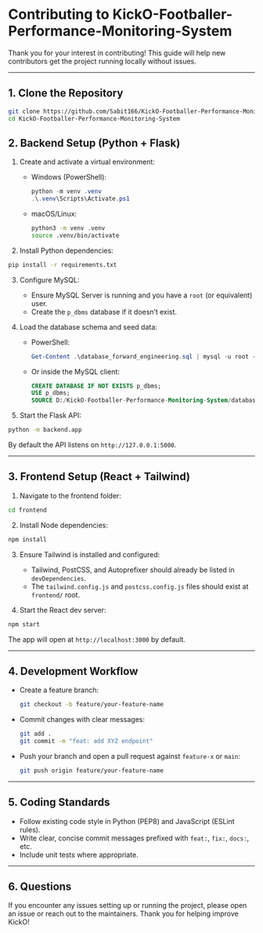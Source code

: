 # Contributing to KickO-Footballer-Performance-Monitoring-System

Thank you for your interest in contributing! This guide will help new contributors get the project running locally without issues.

---
## 1. Clone the Repository
```bash
git clone https://github.com/Sabit166/KickO-Footballer-Performance-Monitoring-System.git
cd KickO-Footballer-Performance-Monitoring-System
```

## 2. Backend Setup (Python + Flask)
1. Create and activate a virtual environment:
   - Windows (PowerShell):
     ```powershell
     python -m venv .venv
     .\.venv\Scripts\Activate.ps1
     ```
   - macOS/Linux:
     ```bash
     python3 -m venv .venv
     source .venv/bin/activate
     ```

2. Install Python dependencies:
```bash
pip install -r requirements.txt
```

3. Configure MySQL:
   - Ensure MySQL Server is running and you have a `root` (or equivalent) user.
   - Create the `p_dbms` database if it doesn’t exist.

4. Load the database schema and seed data:
   - PowerShell:
     ```powershell
     Get-Content .\database_forward_engineering.sql | mysql -u root -p p_dbms
     ```
   - Or inside the MySQL client:
     ```sql
     CREATE DATABASE IF NOT EXISTS p_dbms;
     USE p_dbms;
     SOURCE D:/KickO-Footballer-Performance-Monitoring-System/database_forward_engineering.sql;
     ```

5. Start the Flask API:
```bash
python -m backend.app
```
By default the API listens on `http://127.0.0.1:5000`.

---
## 3. Frontend Setup (React + Tailwind)
1. Navigate to the frontend folder:
```bash
cd frontend
```

2. Install Node dependencies:
```bash
npm install
```

3. Ensure Tailwind is installed and configured:
   - Tailwind, PostCSS, and Autoprefixer should already be listed in `devDependencies`.
   - The `tailwind.config.js` and `postcss.config.js` files should exist at `frontend/` root.

4. Start the React dev server:
```bash
npm start
```
The app will open at `http://localhost:3000` by default.

---
## 4. Development Workflow
- Create a feature branch:
  ```bash
  git checkout -b feature/your-feature-name
  ```
- Commit changes with clear messages:
  ```bash
  git add .
  git commit -m "feat: add XYZ endpoint"
  ```
- Push your branch and open a pull request against `feature-x` or `main`:
  ```bash
  git push origin feature/your-feature-name
  ```

---
## 5. Coding Standards
- Follow existing code style in Python (PEP8) and JavaScript (ESLint rules).
- Write clear, concise commit messages prefixed with `feat:`, `fix:`, `docs:`, etc.
- Include unit tests where appropriate.

---
## 6. Questions
If you encounter any issues setting up or running the project, please open an issue or reach out to the maintainers. Thank you for helping improve KickO!
